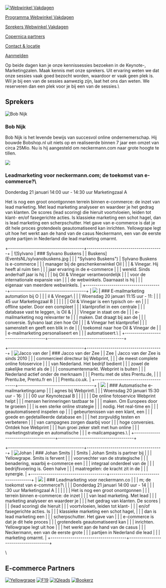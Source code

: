 [![Webwinkel
Vakdagen](EventsNL/copernica-wwv2016.jpg)](https://www.copernica.com/nl/webwinkel-vakdagen/webwinkel-vakdagen-2016)

[Programma Webwinkel
Vakdagen](https://www.copernica.com/nl/webwinkel-vakdagen/programma-webwinkel-vakdagen "Programma Webwinkel Vakdagen")

[Sprekers Webwinkel
Vakdagen](https://www.copernica.com/nl/webwinkel-vakdagen/sprekers-webwinkel-vakdagen "Sprekers Webwinkel Vakdagen")

[Copernica
partners](https://www.copernica.com/nl/webwinkel-vakdagen/copernica-partners "Copernica partners")

[Contact &
locatie](https://www.copernica.com/nl/webwinkel-vakdagen/contact-locatie "Contact & locatie")

[Aanmelden](https://www.webwinkelvakdagen.nl/nl/bezoekers/registratie?exposant=5d59c870-d485-4e72-826b-c5bd4d02193c "Meld je aan voor de Webwinkel Vakdagen!")

Op beide dagen kan je onze kennissessies bezoeken in de Keynote-,
Marketingzalen. Maak kennis met onze sprekers. Uit ervaring weten we dat
onze sessies vaak goed bezocht worden, waardoor er vaak geen plek is.
Wil je bij een van de sessies aanwezig zijn, laat het ons dan weten. We
reserveren dan een plek voor je bij een van de sessies.\

Sprekers
--------

![Bob Nijk](EventsNL/bobnijk.jpg "Bob Nijk")

### Bob Nijk

Bob Nijk is het levende bewijs van succesvol online ondernemerschap. Hij
bouwde Bobshop.nl uit niets op en realiseerde binnen 7 jaar een omzet
van circa 25Mio. Nu is hij aangesteld om neckermann.com naar grote
hoogte te tillen.

![](EventsNL/neckermann.jpg)

### Leadmarketing voor neckermann.com; de toekomst van e-commerce?\
 Donderdag 21 januari 14:00 uur - 14:30 uur Marketingzaal A

Het is nog een groot onontgonnen terrein binnen e-commerce: de inzet van
lead marketing. Met lead marketing analyseer en waardeer je het gedrag
van klanten. De scores (lead scoring) die hieruit voortvloeien, leiden
tot klant- en/of fasegerichte acties. Is klassieke marketing een schot
hagel, dan is lead marketing een scherpschutter. Het gave van e-commerce
is dat je dit hele proces grotendeels geautomatiseerd kan inrichten.
Yellowgrape legt uit hoe het werkt aan de hand van de casus Neckermann,
een van de eerste grote partijen in Nederland die lead marketing omarmt.

+--------------------------------------+--------------------------------------+
| ![Sylvano                            | ### Sylvano Buskens                  |
| Buskens](EventsNL/sylvanobuskens.jpg |                                      |
|  "Sylvano Buskens")                  | Sylvano Buskens is e-commerce        |
|                                      | manager bij de geschenkenwinkel Oil  |
|                                      | & Vinegar. Hij heeft al ruim tien    |
|                                      | jaar ervaring in de e-commerce       |
|                                      | wereld. Sinds anderhalf jaar is hij  |
|                                      | bij Oil & Vinegar verantwoordelijk   |
|                                      | voor de internationale expansie van  |
|                                      | de webwinkels. Daarnaast is hij      |
|                                      | eigenaar van meerdere webwinkels.    |
+--------------------------------------+--------------------------------------+
| ![](EventsNL/oilvinegar.jpg)         | ### E-mailmarketing automation bij O |
|                                      | il & Vinegar\                        |
|                                      |  Woensdag 20 januari 11:15 uur - 11: |
|                                      | 45 uur Marketingzaal B               |
|                                      |                                      |
|                                      | Oil & Vinegar is een typisch on- en  |
|                                      | offline speler. Door een compleet    |
|                                      | klantprofiel in een centrale         |
|                                      | database vast te leggen, is Oil &    |
|                                      | Vinegar in staat om de               |
|                                      | e-mailmarketing nog relevanter te    |
|                                      | maken. Dat draagt bij aan de         |
|                                      | conversie. Sylvano laat zien hoe Oil |
|                                      | & Vinegar het klantprofiel           |
|                                      | samenstelt en geeft een blik in de   |
|                                      | toekomst naar hoe Oil & Vinegar de   |
|                                      | e-mailmarketing personaliseert en    |
|                                      | automatiseert.\                      |
+--------------------------------------+--------------------------------------+

+--------------------------------------+--------------------------------------+
| ![Jacco van der                      | ### Jacco van der Zee                |
| Zee](EventsNL/jaccovanderzee.jpg "Ja |                                      |
| cco van der Zee")                    | Jacco van der Zee is sinds 2010      |
|                                      | commercieel directeur bij Webprint,  |
|                                      | de meest complete online fotoservice |
|                                      | van Nederland. Het bedrijf bedient   |
|                                      | zowel de zakelijke markt als de      |
|                                      | consumentenmarkt. Webprint is buiten |
|                                      | Nederland actief onder de merknaam   |
|                                      | Prentu met de sites Prentu.de,       |
|                                      | Prentu.be, Prentu.fr en              |
|                                      | Prentu.co.uk.                        |
+--------------------------------------+--------------------------------------+
| ![](EventsNL/webprint.jpg)           | ### Automatische e-mailmarketingcamp |
|                                      | agnes bij Webprint\                  |
|                                      |  Woensdag 20 januari 15:30 uur - 16: |
|                                      | 00 uur Keynotezaal B                 |
|                                      |                                      |
|                                      | De online fotoservice Webprint helpt |
|                                      | mensen herinneringen tastbaar te     |
|                                      | maken. Om Europees door te groeien   |
|                                      | is een sterke online strategie       |
|                                      | nodig. Het real-time en              |
|                                      | geautomatiseerd inspelen op          |
|                                      | gebeurtenissen van een klant, een    |
|                                      | goede en gedetailleerde database en  |
|                                      | het zorgvuldig testen en verbeteren  |
|                                      | van campagnes zorgen daarbij voor    |
|                                      | hoge conversies. Ontdek hoe Webprint |
|                                      | hun groei zeker stelt met hun online |
|                                      | marketingstrategie en automatische   |
|                                      | e-mailcampagnes.\                    |
+--------------------------------------+--------------------------------------+

+--------------------------------------+--------------------------------------+
| ![Johan                              | ### Johan Smits                      |
| Smits](EventsNL/johansmits.jpg "Joha |                                      |
| n Smits")                            | Johan Smits is partner bij           |
|                                      | Yellowgrape. Smits is fervent        |
|                                      | voorvechter van de strategische      |
|                                      | benadering, waarbij e-commerce een   |
|                                      | integraal onderdeel van de           |
|                                      | bedrijfsvoering is. Geen halve       |
|                                      | maatregelen: de kracht zit in de     |
|                                      | synergie.                            |
+--------------------------------------+--------------------------------------+
| ![](EventsNL/neckermann.jpg)         | ### Leadmarketing voor neckermann.co |
|                                      | m; de toekomst van e-commerce?\      |
|                                      |  Donderdag 21 januari 14:00 uur - 14 |
|                                      | :30 uur Marketingzaal A              |
|                                      |                                      |
|                                      | Het is nog een groot onontgonnen     |
|                                      | terrein binnen e-commerce: de inzet  |
|                                      | van lead marketing. Met lead         |
|                                      | marketing analyseer en waardeer je   |
|                                      | het gedrag van klanten. De scores    |
|                                      | (lead scoring) die hieruit           |
|                                      | voortvloeien, leiden tot klant-      |
|                                      | en/of fasegerichte acties. Is        |
|                                      | klassieke marketing een schot hagel, |
|                                      | dan is lead marketing een            |
|                                      | scherpschutter. Het gave van         |
|                                      | e-commerce is dat je dit hele proces |
|                                      | grotendeels geautomatiseerd kan      |
|                                      | inrichten. Yellowgrape legt uit hoe  |
|                                      | het werkt aan de hand van de casus   |
|                                      | Neckermann, een van de eerste grote  |
|                                      | partijen in Nederland die lead       |
|                                      | marketing omarmt.                    |
+--------------------------------------+--------------------------------------+

\

  E-commerce Partners
  -------------------------------------------------------------------------------------------------------------------------------------------------------------------------------------------------------------------------------------------------------------------------------------------------------------------------------------------------------------------------------------------------------------------------------------------------------------------------------------------------------------------------------
  [![Yellowgrape](EventsNL/yellowgrape.jpg)](http://www.yellowgrape.nl?utm_source=copernica&utm_medium=banner&utm_campaign=wwv16 "Yellow Grape") [![F19](EventsNL/logof19.png)](http://www.f19.nl?utm_source=copernica&utm_medium=banner&utm_campaign=wwv16 "F19") [![IQleads](EventsNL/iqleads.jpg)](http://www.iq-leads.nl/?utm_source=copernica&utm_medium=banner&utm_campaign=wwv16 "IQleads") [![Bookerz](summit2014/bookerz.png)](http://bookerz.nl/?utm_source=copernica&utm_medium=banner&utm_campaign=wwv16 "Bookerz")


